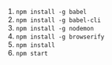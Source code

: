 1. `npm install -g babel`
2. `npm install -g babel-cli`
3. `npm install -g nodemon`
4. `npm install -g browserify`
5. `npm install`
6. `npm start`
